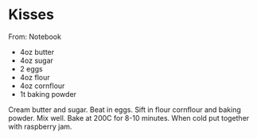 # Kisses
From: Notebook

* 4oz butter
* 4oz sugar
* 2 eggs
* 4oz flour
* 4oz cornflour
* 1t baking powder

Cream butter and sugar.  Beat in eggs.  Sift in flour cornflour and baking powder.  Mix well.  Bake at 200C for 8-10 minutes.  When cold put together with raspberry jam.

